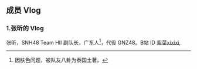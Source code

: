 ## 成员 Vlog

### 1.张昕的 Vlog


   张昕，SNH48 Team HII 副队长，广东人[^1]，代役 GNZ48。B站 ID [紫菜xixixi](https://space.bilibili.com/13895395?from=search&seid=15901372326859262380),






[^1]: 因肤色问题，被队友八卦为泰国土著。
    
